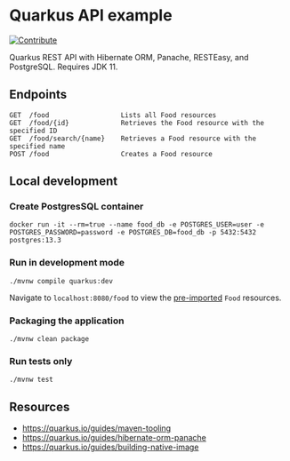 # Quarkus API example
[![Contribute](https://www.eclipse.org/che/contribute.svg)](https://workspaces.openshift.com#https://github.com/che-incubator/quarkus-api-example)

Quarkus REST API with Hibernate ORM, Panache, RESTEasy, and PostgreSQL. Requires JDK 11.

## Endpoints
```
GET  /food                  Lists all Food resources
GET  /food/{id}             Retrieves the Food resource with the specified ID
GET  /food/search/{name}    Retrieves a Food resource with the specified name
POST /food                  Creates a Food resource
```

## Local development
### Create PostgresSQL container
```
docker run -it --rm=true --name food_db -e POSTGRES_USER=user -e POSTGRES_PASSWORD=password -e POSTGRES_DB=food_db -p 5432:5432 postgres:13.3
```

### Run in development mode
```
./mvnw compile quarkus:dev
```
Navigate to `localhost:8080/food` to view the [pre-imported](https://github.com/che-incubator/quarkus-api-example/blob/main/src/main/resources/import.sql) `Food` resources.

### Packaging the application
```
./mvnw clean package
```

### Run tests only
```
./mvnw test
```

## Resources
* https://quarkus.io/guides/maven-tooling
* https://quarkus.io/guides/hibernate-orm-panache
* https://quarkus.io/guides/building-native-image